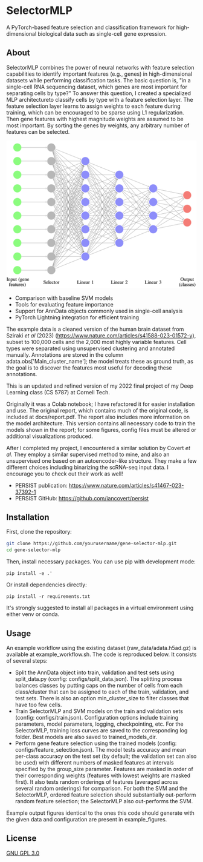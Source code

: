 # SelectorMLP

A PyTorch-based feature selection and classification framework for high-dimensional biological data such as single-cell gene expression.

## About

SelectorMLP combines the power of neural networks with feature selection capabilities to identify important features (e.g., genes) in high-dimensional datasets while performing classification tasks. The basic question is, "in a single-cell RNA sequencing dataset, which genes are most important for separating cells by type?" To answer this question, I created a specialized MLP architectureto classify cells by type with a feature selection layer. The feature selection layer learns to assign weights to each feature during training, which can be encouraged to be sparse using L1 regularization. Then gene features with highest magnitude weights are assumed to be most important. By sorting the genes by weights, any arbitrary number of features can be selected.

![Feature Selection Layer Architecture](docs/architecture.png)

- Comparison with baseline SVM models
- Tools for evaluating feature importance
- Support for AnnData objects commonly used in single-cell analysis
- PyTorch Lightning integration for efficient training

The example data is a cleaned version of the human brain dataset from Sziraki *et al* (2023) (https://www.nature.com/articles/s41588-023-01572-y), subset to 100,000 cells and the 2,000 most highly variable features. Cell types were separated using unsupervised clustering and annotated manually. Annotations are stored in the column adata.obs['Main_cluster_name']; the model treats these as ground truth, as the goal is to discover the features most useful for decoding these annotations.

This is an updated and refined version of my 2022 final project of my Deep Learning class (CS 5787) at Cornell Tech. 

Originally it was a Colab notebook; I have refactored it for easier installation and use. The original report, which contains much of the original code, is included at docs/report.pdf. The report also includes more information on the model architecture. This version contains all necessary code to train the models shown in the report; for some figures, config files must be altered or additional visualizations produced.

After I completed my project, I encountered a similar solution by Covert *et al.* They employ a similar supervised method to mine, and also an unsupervised one based on an autoencoder-like structure. They make a few different choices including binarizing the scRNA-seq input data. I encourage you to check out their work as well!
- PERSIST publication: https://www.nature.com/articles/s41467-023-37392-1
- PERSIST GitHub: https://github.com/iancovert/persist

## Installation

First, clone the repository:
```bash
git clone https://github.com/yourusername/gene-selector-mlp.git
cd gene-selector-mlp
```

Then, install necessary packages. You can use pip with development mode:
```
pip install -e .'
```
Or install dependencies directly:
```
pip install -r requirements.txt
```

It's strongly suggested to install all packages in a virtual environment using either venv or conda.

## Usage

An example workflow using the existing dataset (raw_data/adata.h5ad.gz) is available at example_workflow.sh. The code is reproduced below.
It consists of several steps:
- Split the AnnData object into train, validation and test sets using split_data.py (config: configs/split_data.json). The splitting process balances classes by putting caps on the number of cells from each class/cluster that can be assigned to each of the train, validation, and test sets. There is also an option min_cluster_size to filter classes that have too few cells.
- Train SelectorMLP and SVM models on the train and validation sets (config: configs/train.json). Configuration options include training parameters, model parameters, logging, checkpointing, etc. For the SelectorMLP, training loss curves are saved to the corresponding log folder. Best models are also saved to trained_models_dir.
- Perform gene feature selection using the trained models (config: configs/feature_selection.json). The model tests accuracy and mean per-class accuracy on the test set (by default; the validation set can also be used) with different numbers of masked features at intervals specified by the group_size parameter. Features are masked in order of their corresponding weights (features with lowest weights are masked first). It also tests random orderings of features (averaged across several random orderings) for comparison. For both the SVM and the SelectorMLP, ordered feature selection should substantially out-perform random feature selection; the SelectorMLP also out-performs the SVM.

Example output figures identical to the ones this code should generate with the given data and configuration are present in example_figures.

## License

[GNU GPL 3.0](LICENSE)
